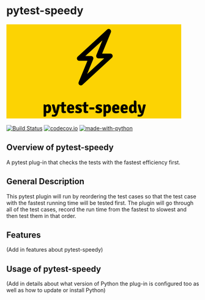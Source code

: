 # pytest-speedy

![logo](.github/pytest-speedy_logo.png "pytest-speedy")

[![Build Status](https://api.travis-ci.com/inTestiGator/pytest-speedy.svg?branch=master)](https://travis-ci.com/inTestiGator/pytest-speedy)
[![codecov.io](http://codecov.io/github/inTestiGator/pytest-speedy/coverage.svg?branch=master)](http://codecov.io/github/inTestiGator/pytest-speedy?branch=master)
[![made-with-python](https://img.shields.io/badge/Made%20with-Python-purple.svg)](https://www.python.org/)

## Overview of pytest-speedy

A pytest plug-in that checks the tests with the fastest efficiency first.

## General Description

This pytest plugin will run by reordering the test cases so that the test case
with the fastest running time will be tested first. The plugin will go through
all of the test cases, record the run time from the fastest to slowest and then test them in that order.

## Features

(Add in features about pytest-speedy)

## Usage of pytest-speedy

(Add in details about what version of Python the plug-in is configured too as
  well as how to update or install Python)
